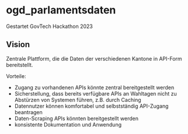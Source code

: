 # ogd_parlamentsdaten
Gestartet GovTech Hackathon 2023

## Vision

Zentrale Plattform, die die Daten der verschiedenen Kantone in API-Form bereitstellt.

Vorteile:

- Zugang zu vorhandenen APIs könnte zentral bereitgestellt werden
- Sicherstellung, dass bereits verfügbare APIs an Wahltagen nicht zu Abstürzen von Systemen führen, z.B. durch Caching
- Datennutzer können komfortabel und selbstständig API-Zugang beantragen
- Daten-Scraping APIs könnten bereitgestellt werden
- konsistente Dokumentation und Anwendung
